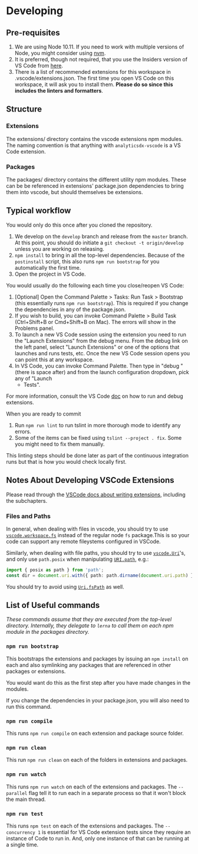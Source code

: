 # Developing

## Pre-requisites

1.  We are using Node 10.11. If you need to work with multiple versions of Node, you
    might consider using [nvm](https://github.com/creationix/nvm).
1.  It is preferred, though not required, that you use the Insiders version of VS
    Code from [here](https://code.visualstudio.com/insiders).
1.  There is a list of recommended extensions for this workspace in
    .vscode/extensions.json. The first time you open VS Code on this workspace,
    it will ask you to install them. **Please do so since this includes the
    linters and formatters**.

## Structure

### Extensions

The extensions/ directory contains the vscode extensions npm modules. The naming
convention is that anything with `analyticsdx-vscode` is a VS Code extension.

### Packages

The packages/ directory contains the different utility npm modules. These can be
be referenced in extensions' package.json dependencies to bring them into vscode, but
should themselves be extensions.

## Typical workflow

You would only do this once after you cloned the repository.

1.  We develop on the `develop` branch and release from the `master` branch. At
    this point, you should do initiate a `git checkout -t origin/develop` unless
    you are working on releasing.
1.  `npm install` to bring in all the top-level dependencies. Because of the
    `postinstall` script, this also runs `npm run bootstrap` for you
    automatically the first time.
1.  Open the project in VS Code.

You would usually do the following each time you close/reopen VS Code:

1.  [Optional] Open the Command Palette > Tasks: Run Task > Bootstrap (this
    essentially runs `npm run bootstrap`). This is required if you change the
    dependencies in any of the package.json.
1.  If you wish to build, you can invoke Command Palette > Build Task
    (Ctrl+Shift+B or Cmd+Shift+B on Mac). The errors will show in the Problems
    panel.
1.  To launch a new VS Code session using the extension you need to run the "Launch
    Extensions" from the debug menu. From the debug link on the left panel, select
    "Launch Extensions" or one of the options that launches and runs tests, etc.
    Once the new VS Code session opens you can point this at any workspace.
1.  In VS Code, you can invoke Command Palette. Then type in "debug " (there is
    space after) and from the launch configuration dropdown, pick any of "Launch
    - Tests".

For more information, consult the VS Code
[doc](https://code.visualstudio.com/docs/extensions/debugging-extensions) on how
to run and debug extensions.

When you are ready to commit

1.  Run `npm run lint` to run tslint in more thorough mode to identify any
    errors.
1.  Some of the items can be fixed using `tslint --project . fix`. Some you
    might need to fix them manually.

This linting steps should be done later as part of the continuous integration
runs but that is how you would check locally first.

## Notes About Developing VSCode Extensions

Please read through the [VSCode docs about writing extensions](https://code.visualstudio.com/api), including the
subchapters.

### Files and Paths

In general, when dealing with files in vscode, you should try to use
[`vscode.workspace.fs`](https://code.visualstudio.com/api/references/vscode-api#workspace.fs) instead of
the regular node `fs` package.This is so your code can support any remote fileystems configured in VSCode.

Similarly, when dealing with file paths, you should try to use
[`vscode.Uri`](https://code.visualstudio.com/api/references/vscode-api#Uri)'s, and only use `path.posix` when
manipulating [`URI.path`](https://code.visualstudio.com/api/references/vscode-api#Uri.path), e.g.:

```typescript
import { posix as path } from 'path';
const dir = document.uri.with({ path: path.dirname(document.uri.path) });
```

You should try to avoid using [`Uri.fsPath`](https://code.visualstudio.com/api/references/vscode-api#Uri.fsPath) as
well.

## List of Useful commands

_These commands assume that they are executed from the top-level directory.
Internally, they delegate to `lerna` to call them on each npm module in the
packages directory._

### `npm run bootstrap`

This bootstraps the extensions and packages by issuing an `npm install` on each and
also symlinking any packages that are referenced in other packages or extensions.

You would want do this as the first step after you have made changes in the
modules.

If you change the dependencies in your package.json, you will also need to run
this command.

### `npm run compile`

This runs `npm run compile` on each extension and package source folder.

### `npm run clean`

This run `npm run clean` on each of the folders in extensions and packages.

### `npm run watch`

This runs `npm run watch` on each of the extensions and packages. The `--parallel`
flag tell it to run each in a separate process so that it won't block the main
thread.

### `npm run test`

This runs `npm test` on each of the extensions and packages. The `--concurrency 1` is essential
for VS Code extension tests since they require an instance of Code to run in.
And, only one instance of that can be running at a single time.
